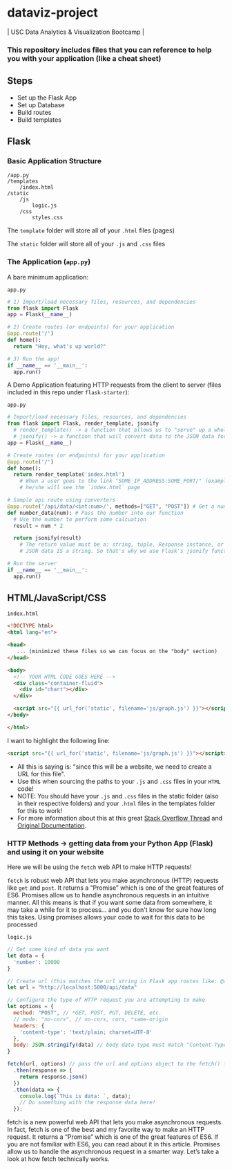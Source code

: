 # dataviz-project
| USC Data Analytics &amp; Visualization Bootcamp |

### This repository includes files that you can reference to help you with your application (like a cheat sheet)

## Steps
* Set up the Flask App
* Set up Database
* Build routes
* Build templates

## Flask
### Basic Application Structure
~~~
/app.py
/templates
    /index.html
/static
    /js
        logic.js
    /css
        styles.css
~~~
The `template` folder will store all of your `.html` files (pages)

The `static` folder will store all of your `.js` and `.css` files

### The Application (`app.py`)
A bare minimum application:

`app.py`
~~~python
# 1) Import/load necessary files, resources, and dependencies
from flask import Flask
app = Flask(__name__)

# 2) Create routes (or endpoints) for your application
@app.route('/')
def home():
  return "Hey, what's up world?"

# 3) Run the app!
if __name__ == '__main__':
  app.run()
~~~

A Demo Application featuring HTTP requests from the client to server (files included in this repo under `flask-starter`):

`app.py`
~~~python
# Import/load necessary files, resources, and dependencies
from flask import Flask, render_template, jsonify
  # render_template() -> a function that allows us to "serve" up a whole HTML file (or page) instead of just raw data
  # jsonify() -> a function that will convert data to the JSON data format
app = Flask(__name__)

# Create routes (or endpoints) for your application
@app.route('/')
def home():
  return render_template('index.html') 
    # When a user goes to the link "SOME_IP_ADDRESS:SOME_PORT/" (example: localhost:5000/), 
    # he/she will see the `index.html` page

# Sample api route using converters
@app.route('/api/data/<int:num>/', methods=["GET", "POST"]) # Get a number from the front-end
def number_data(num): # Pass the number into our function
  # Use the number to perform some calcuation
  result = num * 2

  return jsonify(result)
    # The return value must be a: string, tuple, Response instance, or WSGI callable. 
    # JSON data IS a string. So that's why we use Flask's jsonify function!

# Run the server
if __name__ == '__main__':
  app.run()
~~~

## HTML/JavaScript/CSS

`index.html`
~~~html
<!DOCTYPE html>
<html lang="en">

<head>
   ... (minimized these files so we can focus on the "body" section)
</head>

<body>
  <!-- YOUR HTML CODE GOES HERE -->
  <div class="container-fluid">
    <div id="chart"></div>
  </div>

  <script src="{{ url_for('static', filename='js/graph.js') }}"></script>
</body>

</html>
~~~

I want to highlight the following line:
~~~html
<script src="{{ url_for('static', filename='js/graph.js') }}"></script>
~~~
- All this is saying is: "since this will be a website, we need to create a URL for this file".
- Use this when sourcing the paths to your `.js` and `.css` files in your `HTML` code!
- NOTE: You should have your `.js` and `.css` files in the static folder (also in their respective folders) and your `.html` files in the templates folder for this to work!
- For more information about this at this great [Stack Overflow Thread](https://stackoverflow.com/questions/16351826/link-to-flask-static-files-with-url-for)
and [Original Documentation](http://flask.pocoo.org/docs/1.0/quickstart/#static-files).

### HTTP Methods -> getting data from your Python App (Flask) and using it on your website

Here we will be using the `fetch` web API to make HTTP requests!

`fetch` is robust web API that lets you make asynchronous (HTTP) requests like `get` and `post`. It returns a “Promise” which is one of the great features of ES6. Promises allow us to handle asynchronous requests in an intuitive manner. All this means is that if you want some data from somewhere, it may take a while for it to process... and you don't know for sure how long this takes. Using promises allows your code to wait for this data to be processed 

`logic.js`
~~~js
// Get some kind of data you want
let data = {
  'number': 10000
}

// Create url (this matches the url string in Flask app routes like: @app.route('/api/data/<int:num>'))
let url = "http://localhost:5000/api/data"

// Configure the type of HTTP request you are attempting to make
let options = {
  method: "POST", // *GET, POST, PUT, DELETE, etc.
  // mode: "no-cors", // no-cors, cors, *same-origin
  headers: {
    'content-type': 'text/plain; charset=UTF-8'
  },
  body: JSON.stringify(data) // body data type must match "Content-Type" header
}

fetch(url, options) // pass the url and options object to the fetch() function
  .then(response => {
    return response.json()
  })
  .then(data => {
    console.log(`This is data: `, data);
    // Do something with the response data here!
  });


~~~

fetch is a new powerful web API that lets you make asynchronous requests. In fact, fetch is one of the best and my favorite way to make an HTTP request. It returns a “Promise” which is one of the great features of ES6. If you are not familiar with ES6, you can read about it in this article. Promises allow us to handle the asynchronous request in a smarter way. Let’s take a look at how fetch technically works.